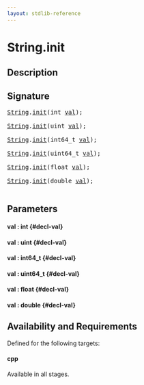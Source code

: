 ```yaml
---
layout: stdlib-reference
---
```


# String\.init

## Description





## Signature 

<pre>
<a href="/stdlib-reference/types/String/index" class="code_type">String</a>.<a href="/stdlib-reference/types/String/init">init</a>(int <a href="/stdlib-reference/types/String/init#decl-val" class="code_param">val</a>);

<a href="/stdlib-reference/types/String/index" class="code_type">String</a>.<a href="/stdlib-reference/types/String/init">init</a>(uint <a href="/stdlib-reference/types/String/init#decl-val" class="code_param">val</a>);

<a href="/stdlib-reference/types/String/index" class="code_type">String</a>.<a href="/stdlib-reference/types/String/init">init</a>(int64_t <a href="/stdlib-reference/types/String/init#decl-val" class="code_param">val</a>);

<a href="/stdlib-reference/types/String/index" class="code_type">String</a>.<a href="/stdlib-reference/types/String/init">init</a>(uint64_t <a href="/stdlib-reference/types/String/init#decl-val" class="code_param">val</a>);

<a href="/stdlib-reference/types/String/index" class="code_type">String</a>.<a href="/stdlib-reference/types/String/init">init</a>(float <a href="/stdlib-reference/types/String/init#decl-val" class="code_param">val</a>);

<a href="/stdlib-reference/types/String/index" class="code_type">String</a>.<a href="/stdlib-reference/types/String/init">init</a>(double <a href="/stdlib-reference/types/String/init#decl-val" class="code_param">val</a>);

</pre>

## Parameters

#### val  : int {#decl-val}
#### val  : uint {#decl-val}
#### val  : int64\_t {#decl-val}
#### val  : uint64\_t {#decl-val}
#### val  : float {#decl-val}
#### val  : double {#decl-val}

## Availability and Requirements

Defined for the following targets:

#### cpp
Available in all stages.




